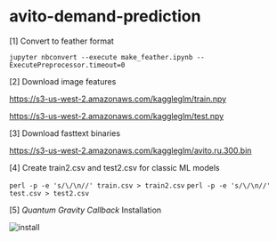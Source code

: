 # avito-demand-prediction

[1] Convert to feather format

`jupyter nbconvert --execute make_feather.ipynb --ExecutePreprocessor.timeout=0`

[2] Download image features

https://s3-us-west-2.amazonaws.com/kaggleglm/train.npy

https://s3-us-west-2.amazonaws.com/kaggleglm/test.npy

[3] Download fasttext binaries

https://s3-us-west-2.amazonaws.com/kaggleglm/avito.ru.300.bin

[4] Create train2.csv and test2.csv for classic ML models

`perl -p -e 's/\/\n//' train.csv > train2.csv`
`perl -p -e 's/\/\n//' test.csv > test2.csv`


[5] *Quantum Gravity Callback* Installation

![install](https://user-images.githubusercontent.com/16557697/41716897-98dac9e4-7560-11e8-9434-cfcb904eb0c5.jpg)
